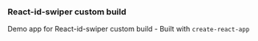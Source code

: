 ### React-id-swiper custom build

Demo app for React-id-swiper custom build - Built with `create-react-app`